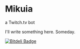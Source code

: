 Mikuia
======

a Twitch.tv bot

I'll write something here. Someday.

[![Bitdeli Badge](https://d2weczhvl823v0.cloudfront.net/Maxorq/mikuia/trend.png)](https://bitdeli.com/free "Bitdeli Badge")
